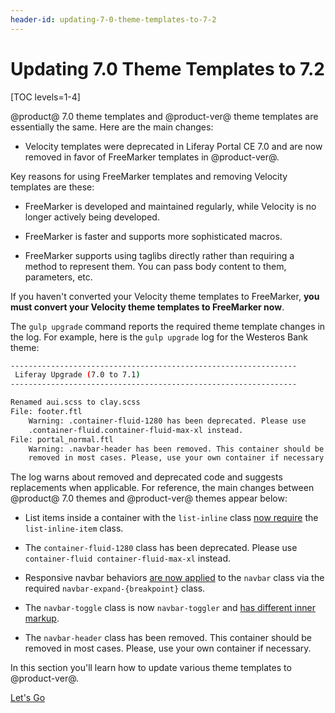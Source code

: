 ```yaml
---
header-id: updating-7-0-theme-templates-to-7-2
---
```


# Updating 7.0 Theme Templates to 7.2

[TOC levels=1-4]

@product@ 7.0 theme templates and @product-ver@ theme templates are essentially 
the same. Here are the main changes:

-   Velocity templates were deprecated in Liferay Portal CE 7.0 and are now 
    removed in favor of FreeMarker templates in @product-ver@. 

Key reasons for using FreeMarker templates and removing Velocity templates
are these: 

-   FreeMarker is developed and maintained regularly, while Velocity is no longer
    actively being developed.
 
-   FreeMarker is faster and supports more sophisticated macros.

-   FreeMarker supports using taglibs directly rather than requiring a method 
    to represent them. You can pass body content to them, parameters, etc.

If you haven't converted your Velocity theme templates to FreeMarker, **you must 
convert your Velocity theme templates to FreeMarker now**. 

The `gulp upgrade` command reports the required theme template changes in the 
log. For example, here is the `gulp upgrade` log for the Westeros Bank theme:

```bash
----------------------------------------------------------------
 Liferay Upgrade (7.0 to 7.1)
----------------------------------------------------------------

Renamed aui.scss to clay.scss
File: footer.ftl
    Warning: .container-fluid-1280 has been deprecated. Please use 
    .container-fluid.container-fluid-max-xl instead.
File: portal_normal.ftl
    Warning: .navbar-header has been removed. This container should be 
    removed in most cases. Please, use your own container if necessary.
```

The log warns about removed and deprecated code and suggests replacements when
applicable. For reference, the main changes between @product@ 7.0 themes and 
@product-ver@ themes appear below:

- List items inside a container with the `list-inline` class 
  [now require](https://getbootstrap.com/docs/4.3/migration/#typography) 
  the `list-inline-item` class. 

- The `container-fluid-1280` class has been deprecated. Please use 
  `container-fluid container-fluid-max-xl` instead.

- Responsive navbar behaviors 
  [are now applied](https://getbootstrap.com/docs/4.3/migration/#navbar)
  to the `navbar` class via the required `navbar-expand-{breakpoint}` class. 

- The `navbar-toggle` class is now `navbar-toggler` and 
  [has different inner markup](https://getbootstrap.com/docs/4.3/migration/#navbar). 

- The `navbar-header` class has been removed. This container should be removed 
  in most cases. Please, use your own container if necessary.

In this section you'll learn how to update various theme templates to 
@product-ver@. 

<a class="go-link btn btn-primary" href="/docs/7-2/tutorials/-/knowledge_base/t/updating-7-0-theme-templates">Let's Go<span class="icon-circle-arrow-right"></span></a>
